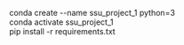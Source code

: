 conda create --name ssu_project_1 python=3  
conda activate ssu_project_1  
pip install -r requirements.txt
